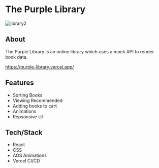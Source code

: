 # The Purple Library

![library2](https://user-images.githubusercontent.com/128709167/233682580-d9de7946-d50d-4f1f-a4f4-94dbb9f1a13e.png)

## About
The Purple Library is an online library which uses a mock API to render book data.

https://purple-library.vercel.app/

## Features
* Sorting Books
* Viewing Recommended
* Adding books to cart
* Animations
* Repsonsive UI

## Tech/Stack
* React
* CSS
* AOS Animations
* Vercel CI/CD
